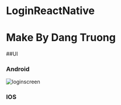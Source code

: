 # LoginReactNative
# Make By Dang Truong
##UI
### Android
![loginscreen](https://i.imgur.com/84I9bcQ.png)
### IOS
